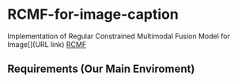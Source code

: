 # RCMF-for-image-caption
Implementation of Regular Constrained Multimodal Fusion Model for Image[](URL link)
[RCMF]("https://github.com/200084/RCMF-for-image-caption/tree/main/imgs")
## Requirements (Our Main Enviroment)
